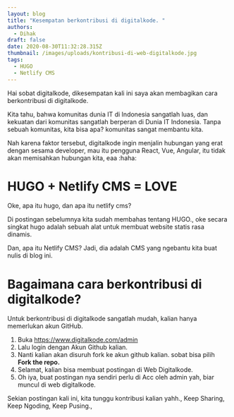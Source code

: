 ```yaml
---
layout: blog
title: "Kesempatan berkontribusi di digitalkode. "
authors:
  - Dihak
draft: false
date: 2020-08-30T11:32:28.315Z
thumbnail: /images/uploads/kontribusi-di-web-digitalkode.jpg
tags:
  - HUGO
  - Netlify CMS
---
```

Hai sobat digitalkode, dikesempatan kali ini saya akan membagikan cara berkontribusi di digitalkode.

Kita tahu, bahwa komunitas dunia IT di Indonesia sangatlah luas, dan kekuatan dari komunitas sangatlah berperan di Dunia IT Indonesia. Tanpa sebuah komunitas, kita bisa apa? komunitas sangat membantu kita.

Nah karena faktor tersebut, digitalkode ingin menjalin hubungan yang erat dengan sesama developer, mau itu pengguna React, Vue, Angular, itu tidak akan memisahkan hubungan kita, eaa :haha:

# HUGO + Netlify CMS = LOVE

Oke, apa itu hugo, dan apa itu netlify cms?

Di postingan sebelumnya kita sudah membahas tentang HUGO., oke secara singkat hugo adalah sebuah alat untuk membuat website statis rasa dinamis.

Dan, apa itu Netlify CMS? Jadi, dia adalah CMS yang ngebantu kita buat nulis di blog ini.

# Bagaimana cara berkontribusi di digitalkode?

Untuk berkontribusi di digitalkode sangatlah mudah, kalian hanya memerlukan akun GitHub.

1. Buka <https://www.digitalkode.com/admin>
2. Lalu login dengan Akun Github kalian.
3. Nanti kalian akan disuruh fork ke akun github kalian. sobat bisa pilih **Fork the repo.**
4. Selamat, kalian bisa membuat postingan di Web Digitalkode.
5. Oh iya, buat postingan nya sendiri perlu di Acc oleh admin yah, biar muncul di web digitalkode.

Sekian postingan kali ini, kita tunggu kontribusi kalian yahh., Keep Sharing, Keep Ngoding, Keep Pusing.,